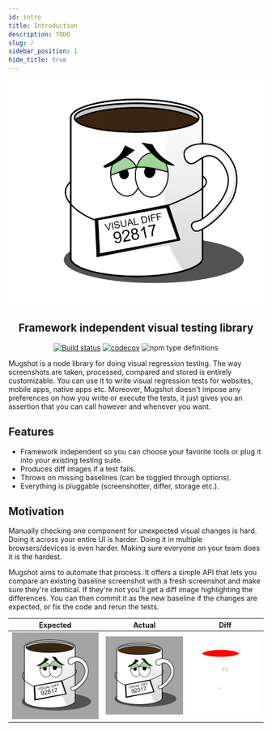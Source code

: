```yaml
---
id: intro
title: Introduction
description: TODO
slug: /
sidebar_position: 1
hide_title: true
---
```


<!--suppress HtmlDeprecatedAttribute -->
<div align="center">

![logo](/img/logo.png)

<h2>Framework independent visual testing library</h2>

[![Build status](https://github.com/NiGhTTraX/mugshot/actions/workflows/ci.yml/badge.svg)](https://github.com/NiGhTTraX/mugshot/actions/workflows/ci.yml)
[![codecov](https://codecov.io/gh/NiGhTTraX/mugshot/branch/master/graph/badge.svg)](https://codecov.io/gh/NiGhTTraX/mugshot)
![npm type definitions](https://img.shields.io/npm/types/mugshot.svg)
</div>

Mugshot is a node library for doing visual regression testing. The way screenshots are taken, processed, compared and stored is entirely customizable. You can use it to write visual regression tests for websites, mobile apps, native apps etc. Moreover, Mugshot doesn't impose any preferences on how you write or execute the tests, it just gives you an assertion that you can call however and whenever you want.

## Features

- Framework independent so you can choose your favorite tools or plug it into your existing testing suite.
- Produces diff images if a test fails.
- Throws on missing baselines (can be toggled through options).
- Everything is pluggable (screenshotter, differ, storage etc.).

## Motivation

Manually checking one component for unexpected visual changes is hard. Doing it across your entire UI is harder. Doing it in multiple browsers/devices is even harder. Making sure everyone on your team does it is the hardest.

Mugshot aims to automate that process. It offers a simple API that lets you compare an existing baseline screenshot with a fresh screenshot and make sure they're identical. If they're not you'll get a diff image highlighting the differences. You can then commit it as the new baseline if the changes are expected, or fix the code and rerun the tests.

Expected | Actual | Diff
---------|--------|-----
![expected](/img/expected.png) | ![actual](/img/actual.png) | ![diff](/img/diff.png)
